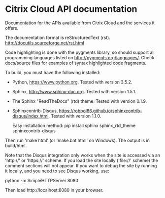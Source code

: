 # Citrix Cloud API documentation #

Documentation for the APIs available from Citrix Cloud and the services it offers.

The documentation format is reStructuredText (rst).  http://docutils.sourceforge.net/rst.html

Code highlighting is done with the pygments library, so should support all programming
languages listed on http://pygments.org/languages/.  Check docs/source files for
examples of syntax highlighted code fragments.

To build, you must have the following installed:

* Python, https://www.python.org.  Tested with version 3.5.2.
* Sphinx, http://www.sphinx-doc.org.  Tested with version 1.5.1.
* The Sphinx "ReadTheDocs" (rtd) theme.  Tested with version 0.1.9.
* Sphinxcontrib-Disqus, https://robpol86.github.io/sphinxcontrib-disqus/index.html.  Tested with version 1.1.0.

  Easy installation method: pip install sphinx sphinx_rtd_theme sphinxcontrib-disqus

Then run 'make html' (or 'make.bat html' on Windows).  The output is in build/html.

Note that the Disqus integration only works when the site is accessed via an
'http://' or 'https://' scheme.  If you load the site locally ('file://' scheme)
the comment sections will not appear.  If you want to debug the site by running
it locally, and you need to see Disqus working, use:

  python -m SimpleHTTPServer 8080

Then load http://localhost:8080 in your browser.
